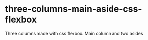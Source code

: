 # three-columns-main-aside-css-flexbox
Three columns made with css flexbox. Main column and two asides
